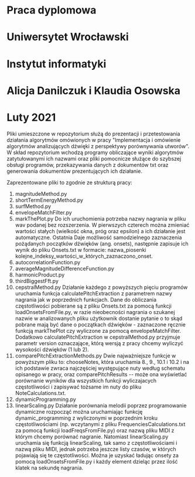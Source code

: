 # Praca dyplomowa
# Uniwersytet Wrocławski
# Instytut informatyki
# Alicja Danilczuk i Klaudia Osowska
# Luty 2021

Pliki umieszczone w repozytorium służą do prezentacji i przetestowania działania algorytmów omówionych w pracy "Implementacja i omówienie algorytmów analizujących dźwięki z perspektywy porównywania utworów". W skład repozytorium wchodzą programy obliczające wyniki algorytmów zatytułowanymi ich nazwami oraz pliki pomocnicze służące do szybszej obsługi programów, przekazywania danych z dokumentów txt oraz generowania dokumentów prezentujących ich działanie.

Zaprezentowane pliki to zgodnie ze strukturą pracy:
1. magnitudeMethod.py
2. shortTermEnergyMethod.py
3. surfMethod.py
4. envelopeMatchFilter.py
5. markThePlot.py
    Do ich uruchomienia potrzeba nazwy nagrania w pliku wav podanej bez rozszerzenia. W pierwszych czterech można zmieniać wartości stałych (wielkość okna, próg oraz epsilon) a ich działanie jest automatyczne. Ostatnia Daje możliwość samodzielnego zaznaczenia pożądanych początków dźwięków (ang. onsets), następnie zapisuje ich wynik do pliku Onsets.txt w formacie: nazwa_piosenki kolejne_indeksy_wartości_w_których_zaznaczono_onset.
6. autocorrelationFunction.py
7. averageMagnitudeDifferenceFunction.py
8. harmonicProduct.py
9. thirdBiggestFft.py
10. cepstralMethod.py
    Działanie każdego z powyższych pięciu programów uruchamia funkcja calculatePitchExtraction z parametrem nazwy nagrania jak w poprzednich funkcjach. Dane do obliczania częstotliwości pobierane są z pliku Onsets.txt za pomocą funkcji loadOnsetsFromFile.py, w razie nieobecności nagrania o szukanej nazwie w analizowanych pliku użytkownik dostanie pytanie o to skąd pobrane mają być dane o początkach dźwięków - zaznaczone ręcznie funkcją markThePlot czy wyliczone za pomocą envelopeMatchFilter. Dodatkowo calculatePitchExtraction w cepstralMethod.py przyjmuje parametr version oznaczające, którą wersją z pracy chcemy wyliczyć wysokości dźwięków (1 lub 2).
11. comparePitchExtractionMethods.py 
    Dwie najważniejsze funkcje w powyższym pliku to: chooseNotes, która uruchamia 8., 9., 10.1 i 10.2 i na ich podstawie zwraca najczęściej występujące nuty według schematu opisanego w pracy, oraz comparePitchResults -- może ona wyświetlać porównanie wyników dla wszystkich funkcji wyliczajacych częstotliwości i zapisywać tożsame im nuty do pliku NoteCalculations.txt.
12. dynamicProgramming.py
13. linearScaling.py
    Działanie porównania melodii poprzez programowanie dynamiczne rozpocząć można uruchamiając funkcję dynamic_programming z wyliczonymi w poprzednim kroku częstotliwościami (np. wczytanymi z pliku FrequenciesCalculations.txt za pomocą funkcji loadFreqsFromFile.py) oraz nazwą pliku MIDI z którym chcemy porównać nagranie. Natomiast linearScaling.py uruchamia się funkcją linearScaling, tak samo z częstotliwościami i nazwą pliku MIDI, jednak potrzeba jeszcze listy czasów, w których pojawiają się te częstotliwości. Można je uzyskać ładując onsety za pomocą loadOnsetsFromFile.py i każdy element dzieląc przez ilość klatek na sekundę nagrania. 